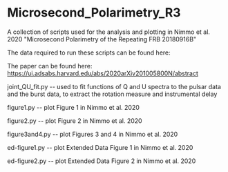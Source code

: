 # Microsecond_Polarimetry_R3
A collection of scripts used for the analysis and plotting in Nimmo et al. 2020 "Microsecond Polarimetry of the Repeating FRB 20180916B"

The data required to run these scripts can be found here: 

The paper can be found here: https://ui.adsabs.harvard.edu/abs/2020arXiv201005800N/abstract


joint_QU_fit.py -- used to fit functions of Q and U spectra to the pulsar data and the burst data, to extract the rotation measure and instrumental delay

figure1.py -- plot Figure 1 in Nimmo et al. 2020

figure2.py -- plot Figure 2 in Nimmo et al. 2020

figure3and4.py -- plot Figures 3 and 4 in Nimmo et al. 2020

ed-figure1.py -- plot Extended Data Figure 1 in Nimmo et al. 2020

ed-figure2.py -- plot Extended Data Figure 2 in Nimmo et al. 2020
